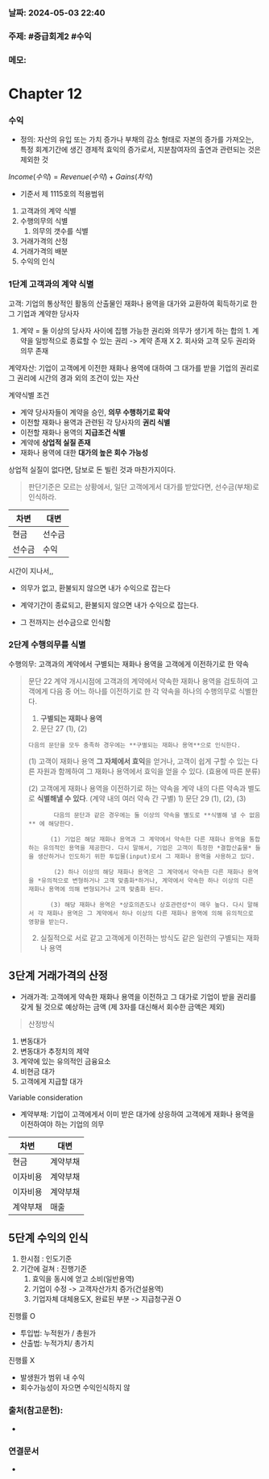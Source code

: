 ### 날짜: 2024-05-03 22:40

### 주제: #중급회계2 #수익

### 메모:
# Chapter 12

### 수익
- 정의: 자산의 유입 또는 가치 증가나 부채의 감소 형태로 자본의 증가를 가져오는, 특정 회계기간에 생긴 경제적 효익의 증가로서, 지분참여자의 출연과 관련되는 것은 제외한 것

$Income(수익) = Revenue(수익) + Gains(차익)$

- 기준서 제 1115호의 적용범위

1. 고객과의 계약 식별
2. 수행의무의 식별
	1. 의무의 갯수를 식별
3. 거래가격의 산정
4. 거래가격의 배분
5. 수익의 인식

### 1단계 고객과의 계약 식별

고객: 기업의 통상적인 활동의 산출물인 재화나 용역을 대가와 교환하여 획득하기로 한 그 기업과 계약한 당사자

1. 계약 = 둘 이상의 당사자 사이에 집행 가능한 권리와 의무가 생기게 하는 합의
		1. 계약을 일방적으로 종료할 수 있는 권리 -> 계약 존재 X
		2. 회사와 고객 모두 권리와 의무 존재

계약자산: 기업이 고객에게 이전한 재화나 용역에 대하여 그 대가를 받을 기업의 권리로 그 권리에 시간의 경과 외의 조건이 있는 자산

계약식별 조건
- 계약 당사자들이 계약을 승인, **의무 수행하기로 확약**
- 이전할 재화나 용역과 관련된 각 당사자의 **권리 식별**
- 이전할 재화나 용역의 **지급조건 식별**
- 계약에 **상업적 실질 존재**
- 재화나 용역에 대한 **대가의 높은 회수 가능성**

상업적 실질이 없다면, 담보로 돈 빌린 것과 마찬가지이다.


> 판단기준은 모르는 상황에서, 일단 고객에게서 대가를 받았다면, 선수금(부채)로 인식하라.

| 차변  | 대변  |
| --- | --- |
| 현금  | 선수금 |
| 선수금 | 수익  |

시간이 지나서,,
- 의무가 없고, 환불되지 않으면 내가 수익으로 잡는다
- 계약기간이 종료되고, 환불되지 않으면 내가 수익으로 잡는다.
 
- 그 전까지는 선수금으로 인식함

### 2단계 수행의무를 식별

수행의무: 고객과의 계약에서 구별되는 재화나 용역을 고객에게 이전하기로 한 약속

> 문단 22
> 계약 개시시점에 고객과의 계약에서 약속한 재화나 용역을 검토하여 고객에게 다음 중 어느 하나를 이전하기로 한 각 약속을 하나의 수행의무로 식별한다.
>  1. **구별되는 재화나 용역**
> 	 1. 문단 27 (1), (2)
> 	
> 	  다음의 문단을 모두 충족하 경우에는 **구별되는 재화나 용역**으로 인식한다.
> 	   
> 	 (1) 고객이 재화나 용역 **그 자체에서 효익**을 얻거나, 고객이 쉽게 구할 수 있는 다른 자원과 함께하여 그 재화나 용역에서 효익을 얻을 수 있다. (효용에 따른 분류)
> 	 
> 	 (2) 고객에게 재화나 용역을 이전하기로 하는 약속을 계약 내의 다른 약속과 별도로 **식별해낼 수 있다**. (계약 내의 여러 약속 간 구별)
> 		 1) 문단 29 (1), (2), (3) 
> 			
> 			 다음의 문단과 같은 경우에는 둘 이상의 약속을 별도로 **식별해 낼 수 없음** 에 해당한다.
> 			
> 			(1) 기업은 해당 재화나 용역과 그 계약에서 약속한 다른 재화나 용역을 통합하는 유의적인 용역을 제공한다. 다시 말해서, 기업은 고객이 특정한 *결합산출물* 들을 생산하거나 인도하기 위한 투입물(input)로서 그 재화나 용역을 사용하고 있다.
> 			
> 			 (2) 하나 이상의 해당 재화나 용역은 그 계약에서 약속한 다른 재화나 용역을 *유의적으로 변형하거나 고객 맞춤화*하거나, 계약에서 약속한 하나 이상의 다른 재화나 용역에 의해 변형되거나 고객 맞춤화 된다.
> 			 
> 			(3) 해당 재화나 용역은 *상호의존도나 상호관련성*이 매우 높다. 다시 말해서 각 재화나 용역은 그 계약에서 하나 이상의 다른 재화나 용역에 의해 유의적으로 영향을 받는다.
> 	
>  2. 실질적으로 서로 같고 고객에게 이전하는 방식도 같은 일련의 구별되는 재화나 용역 


## 3단계 거래가격의 산정

- 거래가격: 고객에게 약속한 재화나 용역을 이전하고 그 대가로 기업이 받을 권리를 갖게 될 것으로 예상하는 금액 (제 3자를 대신해서 회수한 금액은 제외)

> 산정방식

1. 변동대가
2. 변동대가 추정치의 제약
3. 계약에 있는 유의적인 금융요소
4. 비현금 대가
5. 고객에게 지급할 대가

Variable consideration




- 계약부채: 기업이 고객에게서 이미 받은 대가에 상응하여 고객에게 재화나 용역을 이전하여야 하는 기업의 의무

| 차변   | 대변   |
| ---- | ---- |
| 현금   | 계약부채 |
| 이자비용 | 계약부채 |
| 이자비용 | 계약부채 |
| 계약부채 | 매출   |



## 5단계 수익의 인식

1. 한시점 : 인도기준
2. 기간에 걸쳐 : 진행기준
	1. 효익을 동시에 얻고 소비(일반용역)
	2. 기업이 수정 -> 고객자산가치 증가(건설용역)
	3. 기업자체 대체용도X, 완료된 부분 -> 지급청구권 O

진행률 O
- 투입법: 누적원가 / 총원가
- 산출법: 누적가치/ 총가치

진행률 X
- 발생원가 범위 내 수익
- 회수가능성이 자으면 수익인식하지 않






### 출처(참고문헌):
- 

### 연결문서
- 